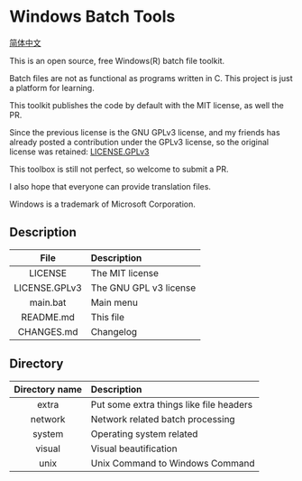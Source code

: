 # Windows Batch Tools

[简体中文](README.md)

This is an open source, free Windows(R) batch file toolkit.

Batch files are not as functional as programs written in C. This project is just a platform for learning.

This toolkit publishes the code by default with the MIT license, as well the PR.

Since the previous license is the GNU GPLv3 license, and my friends has already posted a contribution under the GPLv3 license, so the original license was retained: [LICENSE.GPLv3](LICENSE.GPLv3)

This toolbox is still not perfect, so welcome to submit a PR.

I also hope that everyone can provide translation files.

Windows is a trademark of Microsoft Corporation.

## Description
|File|Description|
|:---:|:---|
|LICENSE|The MIT license|
|LICENSE.GPLv3|The GNU GPL v3 license|    
|main.bat|Main menu|
|README.md|This file|
|CHANGES.md|Changelog|

## Directory
|Directory name|Description|
|:---:|:---|
|extra|Put some extra things like file headers|
|network|Network related batch processing|
|system|Operating system related|
|visual|Visual beautification|
|unix|Unix Command to Windows Command|